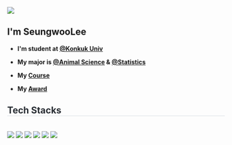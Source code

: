 
<a href="https://hits.seeyoufarm.com"><img src="https://hits.seeyoufarm.com/api/count/incr/badge.svg?url=https%3A%2F%2Fgithub.com%2FgreenyLim&count_bg=%230A0B0A&title_bg=%23555555&icon=github.svg&icon_color=%23E7E7E7&title=hits&edge_flat=true"/></a>
       
## I'm SeungwooLee 

-  **I'm student at [@Konkuk Univ](https://www.konkuk.ac.kr/konkuk/index.do)**

-  **My major is [@Animal Science](http://anis.konkuk.ac.kr/main.do) & [@Statistics](https://stat.konkuk.ac.kr/stat/index.do)**

-  **My [Course](https://seungw00lee.notion.site/5d05c0f84afd4ee9910bc957eb0de647?pvs=74)**

-  **My [Award](https://seungw00lee.github.io/data%20science/spyegg/)**


<div style="text-align: left;">
    <h2 style="border-bottom: 1px solid #d8dee4; color: #282d33;">Tech Stacks </h2> <br> 
    <div style="margin: ; text-align: left;" "text-align: left;"> <img src="https://img.shields.io/badge/C-A8B9CC?style=for-the-badge&logo=C&logoColor=white">
           <img src="https://img.shields.io/badge/RStudio-75AADB?style=for-the-badge&logo=Rstudio&logoColor=white">
           <img src="https://img.shields.io/badge/Python-3776AB?style=for-the-badge&logo=Python&logoColor=white">
           <img src="https://img.shields.io/badge/PyTorch-EE4C2C?style=for-the-badge&logo=PyTorch&logoColor=white">
          <img src="https://img.shields.io/badge/Github-181717?style=for-the-badge&logo=Github&logoColor=white"> 
          <img src="https://img.shields.io/badge/Javascript-F7DF1E?style=for-the-badge&logo=Javascript&logoColor=white">
          <br/></div>
    </div>
   <br><br><br>
    



